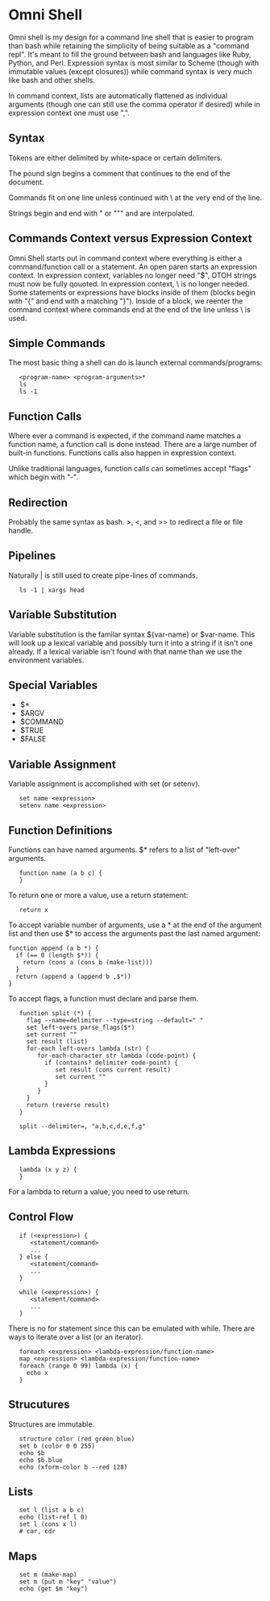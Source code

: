 # Omni Shell

Omni shell is my design for a command line shell that is easier to program than bash while retaining the simplicity of being suitable as a "command repl". It's meant to fill the ground between bash and languages like Ruby, Python, and Perl. Expression syntax is most similar to Scheme (though with immutable values (except closures)) while command syntax is very much like bash and other shells.

In command context, lists are automatically flattened as individual arguments (though one can still use the comma operator if desired) while in expression context one must use ",".

## Syntax

Tokens are either delimited by white-space or certain delimiters.

The pound sign begins a comment that continues to the end of the document.

Commands fit on one line unless continued with \ at the very end of the line.

Strings begin and end with " or """ and are interpolated.

## Commands Context versus Expression Context

Omni Shell starts out in command context where everything is either a command/function call or a statement. An open paren starts an expression context. In expression context, variables no longer need "$", OTOH strings must now be fully qouoted. In expression context, \ is no longer needed. Some statements or expressions have blocks inside of them (blocks begin with "{" and end with a matching "}"). Inside of a block, we reenter the command context where commands end at the end of the line unless \ is used.

## Simple Commands

The most basic thing a shell can do is launch external commands/programs:

```
   <program-name> <program-arguments>*
   ls
   ls -1
```

## Function Calls

Where ever a command is expected, if the command name matches a function name, a function call is done instead. There are a large number of built-in functions. Functions calls also happen in expression context.

Unlike traditional languages, function calls can sometimes accept "flags" which begin with "-".

## Redirection

Probably the same syntax as bash. >, <, and >> to redirect a file or file handle.

## Pipelines

Naturally | is still used to create pipe-lines of commands.

```
   ls -1 | xargs head
```

## Variable Substitution

Variable substitution is the familar syntax ${var-name} or $var-name. This will look up a lexical variable and possibly turn it into a string if it isn't one already. If a lexical variable isn't found with that name than we use the environment variables.

## Special Variables

* $*
* $ARGV
* $COMMAND
* $TRUE
* $FALSE

## Variable Assignment

Variable assignment is accomplished with set (or setenv).

```
   set name <expression>
   setenv name <expression>
```

## Function Definitions

Functions can have named arguments. $* refers to a list of "left-over" arguments.

```
   function name (a b c) {
   }
```

To return one or more a value, use a return statement:

```
   return x
```

To accept variable number of arguments, use a * at the end of the argument list and then use $* to access the arguments past the last named argument:

```
function append (a b *) {
  if (== 0 (length $*)) {
    return (cons a (cons b (make-list)))
  }
  return (append a (append b ,$*))
}
```

To accept flags, a function must declare and parse them.

```
   function split (*) {
     flag --name=delimiter --type=string --default=" "
     set left-overs parse_flags($*)
     set current ""
     set result (list)
     for-each left-overs lambda (str) {
        for-each-character str lambda (code-point) {
          if (contains? delimiter code-point) {
             set result (cons current result)
             set current ""
          }
        }
     }
     return (reverse result)
   }

   split --delimiter=, "a,b,c,d,e,f,g"
```

## Lambda Expressions

```
   lambda (x y z) {
   }
```

For a lambda to return a value, you need to use return.

## Control Flow

```
   if (<expression>) {
      <statement/command>
      ...
   } else {
      <statement/command>
      ...
   }
```

```
   while (<expression>) {
      <statement/command>
      ...
   }
```

There is no for statement since this can be emulated with while. There are ways to iterate over a list (or an iterator).

```
   foreach <expression> <lambda-expression/function-name>
   map <expression> <lambda-expression/function-name>
   foreach (range 0 99) lambda (x) {
     echo x
   }
```

## Strucutures

Structures are immutable.

```
   structure color (red green blue)
   set b (color 0 0 255)
   echo $b
   echo $b.blue
   echo (xform-color b --red 128)
```

## Lists

```
   set l (list a b c)
   echo (list-ref l 0)
   set l (cons x l)
   # car, cdr
```

## Maps

```
   set m (make-map)
   set m (put m "key" "value")
   echo (get $m "key")
```
   
